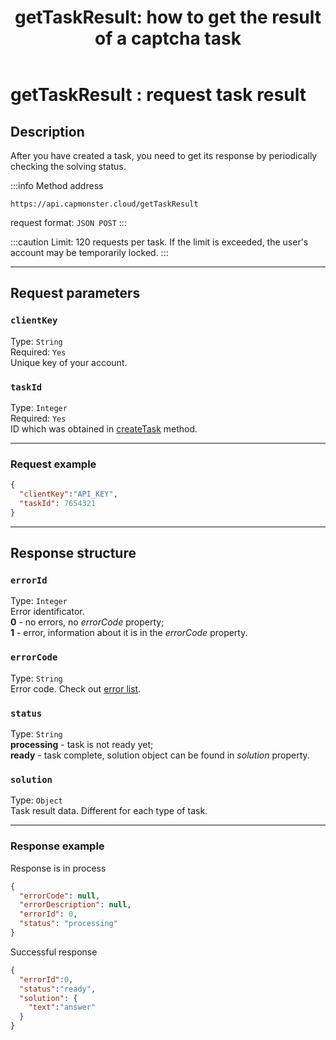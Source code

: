 ﻿---
sidebar_position: 1
sidebar_label: getTaskResult
title: "getTaskResult: how to get the result of a captcha task"
description: "Learn how to use the getTaskResult method in the Capmonster Cloud API to get the result of a task. Detailed description of parameters, responses and sample queries. Fast and convenient captcha solution online!"
---

# getTaskResult : request task result
## Description
After you have created a task, you need to get its response by periodically checking the solving status.

:::info Method address
```http
https://api.capmonster.cloud/getTaskResult
```
request format: `JSON POST`
:::

:::caution
Limit: 120 requests per task. If the limit is exceeded, the user's account may be temporarily locked. 
:::

---

## Request parameters

### `clientKey`
Type: `String` <br />
Required: `Yes`<br />
Unique key of your account.

### `taskId`
Type: `Integer` <br />
Required: `Yes`<br />
ID which was obtained in [createTask](./create-task.md) method.

---
### Request example

```json
{
  "clientKey":"API_KEY",
  "taskId": 7654321
}
```
--- 
## Response structure

### `errorId`
Type: `Integer` <br />
Error identificator.<br />**0** - no errors, no *errorCode* property;<br />**1** - error, information about it is in the *errorCode* property.

### `errorCode`
Type: `String` <br />
Error code. Check out [error list](../api-errors.md).

### `status`
Type: `String` <br />
**processing** -  task is not ready yet;<br />**ready** - task complete, solution object can be found in *solution* property.

### `solution`
Type: `Object` <br />
Task result data. Different for each type of task.

---
### Response example

Response is in process

```json
{
  "errorCode": null,
  "errorDescription": null,
  "errorId": 0,
  "status": "processing"
}
```

Successful response

```json
{
  "errorId":0,
  "status":"ready",
  "solution": {
    "text":"answer"
  }
}
```
